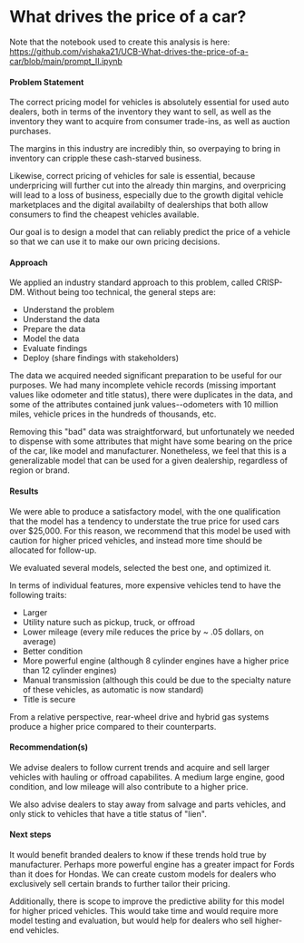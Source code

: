 # What drives the price of a car?
Note that the notebook used to create this analysis is here: https://github.com/vishaka21/UCB-What-drives-the-price-of-a-car/blob/main/prompt_II.ipynb

#### Problem Statement

The correct pricing model for vehicles is absolutely essential for used auto dealers, both in terms of the inventory they want to sell, as well as the inventory they want to acquire from consumer trade-ins, as well as auction purchases. 

The margins in this industry are incredibly thin, so overpaying to bring in inventory can cripple these cash-starved business.

Likewise, correct pricing of vehicles for sale is essential, because underpricing will further cut into the already thin margins, and overpricing will lead to a loss of business, especially due to the growth digital vehicle marketplaces and the digital availabilty of dealerships that both allow consumers to find the cheapest vehicles available.

Our goal is to design a model that can reliably predict the price of a vehicle so that we can use it to make our own pricing decisions.

#### Approach

We applied an industry standard approach to this problem, called CRISP-DM. Without being too technical, the general steps are:
 - Understand the problem
 - Understand the data
 - Prepare the data
 - Model the data
 - Evaluate findings
 - Deploy (share findings with stakeholders)
 
The data we acquired needed significant preparation to be useful for our purposes.
We had many incomplete vehicle records (missing important values like odometer and title status), there were duplicates in the data, and some of the attributes contained junk values--odometers with 10 million miles, vehicle prices in the hundreds of thousands, etc.

Removing this "bad" data was straightforward, but unfortunately we needed to dispense with some attributes that might have some bearing on the price of the car, like model and manufacturer. Nonetheless, we feel that this is a generalizable model that can be used for a given dealership, regardless of region or brand. 

#### Results
We were able to produce a satisfactory model, with the one qualification that the model has a tendency to understate the true price for used cars over $25,000. For this reason, we recommend that this model be used with caution for higher priced vehicles, and instead more time should be allocated for follow-up.

We evaluated several models, selected the best one, and optimized it.

In terms of individual features, more expensive vehicles tend to have the following traits:
 - Larger
 - Utility nature such as pickup, truck, or offroad
 - Lower mileage (every mile reduces the price by ~ .05 dollars, on average)
 - Better condition
 - More powerful engine (although 8 cylinder engines have a higher price than 12 cylinder engines)
 - Manual transmission (although this could be due to the specialty nature of these vehicles, as automatic is now standard)
 - Title is secure
 
 From a relative perspective, rear-wheel drive and hybrid gas systems produce a higher price compared to their counterparts.

 #### Recommendation(s)

We advise dealers to follow current trends and acquire and sell larger vehicles with hauling or offroad capabilites. A medium large engine, good condition, and low mileage will also contribute to a higher price.

We also advise dealers to stay away from salvage and parts vehicles, and only stick to vehicles that have a title status of "lien".

#### Next steps
It would benefit branded dealers to know if these trends hold true by manufacturer. Perhaps more powerful engine has a greater impact for Fords than it does for Hondas. We can create custom models for dealers who exclusively sell certain brands to further tailor their pricing.

Additionally, there is scope to improve the predictive ability for this model for higher priced vehicles. This would take time and would require more model testing and evaluation, but would help for dealers who sell higher-end vehicles.
